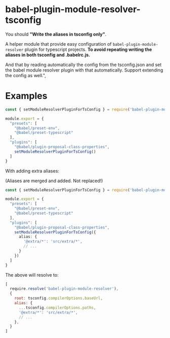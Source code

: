 # babel-plugin-module-resolver-tsconfig

You should **"Write the aliases in tsconfig only\"**.

A helper module that provide easy configuration of `babel-plugin-module-resolver` plugin for typescript projects. **To avoid repeating writing the aliases in both tsconfig and .babelrc.js.**

And that by reading automatically the config from the tsconfig.json and set the babel module resolver plugin with that automatically. Support extending the config as well.",

# Examples

```ts
const { setModuleResolverPluginForTsConfig } = require('babel-plugin-module-resolver-tsconfig')

module.export = {
  "presets": [
    "@babel/preset-env",
    "@babel/preset-typescript"
  ],
  "plugins": [
    "@babel/plugin-proposal-class-properties",
    setModuleResolverPluginForTsConfig()
  ]
}
```

With adding extra aliases:

(Aliases are merged and added. Not replaced!)

```ts
const { setModuleResolverPluginForTsConfig } = require('babel-plugin-module-resolver-tsconfig')

module.export = {
  "presets": [
    "@babel/preset-env",
    "@babel/preset-typescript"
  ],
  "plugins": [
    "@babel/plugin-proposal-class-properties",
    setModuleResolverPluginForTsConfig({
      alias: {
        '@extra/*': 'src/extra/*',
        // ...
      }
    })
  ]
}
```

The above will resolve to:

```js
[
  require.resolve('babel-plugin-module-resolver'),
  {
    root: tsconfig.compilerOptions.baseUrl,
    alias: {
      ...tsconfig.compilerOptions.paths,
      '@extra/*': 'src/extra/*',
      // ...
    },
  }
]
```
